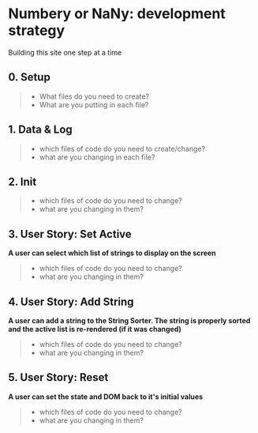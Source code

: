 # Numbery or NaNy: development strategy

Building this site one step at a time

## 0. Setup

> * What files do you need to create?
> * What are you putting in each file?

## 1. Data & Log

> * which files of code do you need to create/change?
> * what are you changing in each file?

## 2. Init

> * which files of code do you need to change?
> * what are you changing in them?

## 3. User Story: Set Active

__A user can select which list of strings to display on the screen__

> * which files of code do you need to change?
> * what are you changing in them?

## 4. User Story: Add String

__A user can add a string to the String Sorter. The string is properly sorted and the active list is re-rendered (if it was changed)__

> * which files of code do you need to change?
> * what are you changing in them?

## 5. User Story: Reset

__A user can set the state and DOM back to it's initial values__

> * which files of code do you need to change?
> * what are you changing in them?
